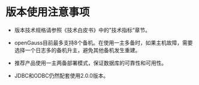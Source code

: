 # 版本使用注意事项<a name="ZH-CN_TOPIC_0289899192"></a>

+ 版本技术规格请参照《技术白皮书》中的”技术指标“章节。

+ openGauss目前最多支持8个备机。在使用一主多备时，如果主机故障，需要选择一个日志多的备机升主，避免其他备机发生重建。

+ 推荐产品使用一主两备部署模式，保证数据库的可靠性和可用性。

+ JDBC和ODBC仍然配套使用2.0.0版本。

